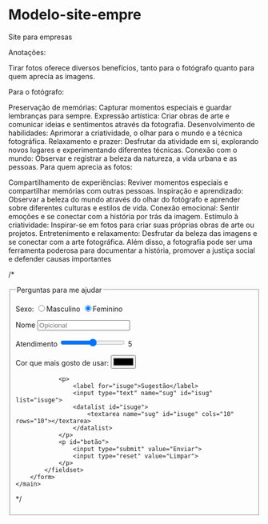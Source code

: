 # Modelo-site-empre
 Site para empresas


Anotações:

Tirar fotos oferece diversos benefícios, tanto para o fotógrafo quanto para quem aprecia as imagens.

Para o fotógrafo:

Preservação de memórias: Capturar momentos especiais e guardar lembranças para sempre.
Expressão artística: Criar obras de arte e comunicar ideias e sentimentos através da fotografia.
Desenvolvimento de habilidades: Aprimorar a criatividade, o olhar para o mundo e a técnica fotográfica.
Relaxamento e prazer: Desfrutar da atividade em si, explorando novos lugares e experimentando diferentes técnicas.
Conexão com o mundo: Observar e registrar a beleza da natureza, a vida urbana e as pessoas.
Para quem aprecia as fotos:

Compartilhamento de experiências: Reviver momentos especiais e compartilhar memórias com outras pessoas.
Inspiração e aprendizado: Observar a beleza do mundo através do olhar do fotógrafo e aprender sobre diferentes culturas e estilos de vida.
Conexão emocional: Sentir emoções e se conectar com a história por trás da imagem.
Estímulo à criatividade: Inspirar-se em fotos para criar suas próprias obras de arte ou projetos.
Entretenimento e relaxamento: Desfrutar da beleza das imagens e se conectar com a arte fotográfica.
Além disso, a fotografia pode ser uma ferramenta poderosa para documentar a história, promover a justiça social e defender causas importantes


/*
<form action="cadastro.php" method="post" autocomplete="on">
            <fieldset>
                <legend>Perguntas para me ajudar</legend>
                <p>
                    <label for="sexo">Sexo:</label>
                    <input type="radio" name="sex" id="sexm"><label for="sexm">Masculino</label>
                    <input type="radio" name="sex" id="sexf" checked><label for="sexf">Feminino</label>
                </p>
                <p>
                    <label for="inome">Nome</label>
                    <input type="text" name="nome" id="inome" autocomplete="name" placeholder="Opicional">
                </p>
                <p>
                    <label for="satis">Atendimento</label>
                    <input type="range" name="satis" id="satis" min="0" max="10" oninput="sat.innerHTML=Number(satis.value)">
                    <output id="sat">5</output>
                </p>
                <p>
                    <label for="cor">Cor que mais gosto de usar:</label>
                    <input type="color" name="ncor" id="cor">
                </p>
                
                <p>
                    <label for="isuge">Sugestão</label>
                    <input type="text" name="sug" id="isug" list="isuge">
                    <datalist id="isuge">
                        <textarea name="sug" id="isuge" cols="10" rows="10"></textarea>
                    </datalist>
                </p>
                <p id="botão">
                    <input type="submit" value="Enviar">
                    <input type="reset" value="Limpar">
                </p>
            </fieldset>
        </form>
    </main>
*/
